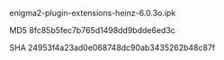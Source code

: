 enigma2-plugin-extensions-heinz-6.0.3o.ipk

MD5 8fc85b5fec7b765d1498dd9bdde6ed3c

SHA 24953f4a23ad0e068748dc90ab3435262b48c87f
